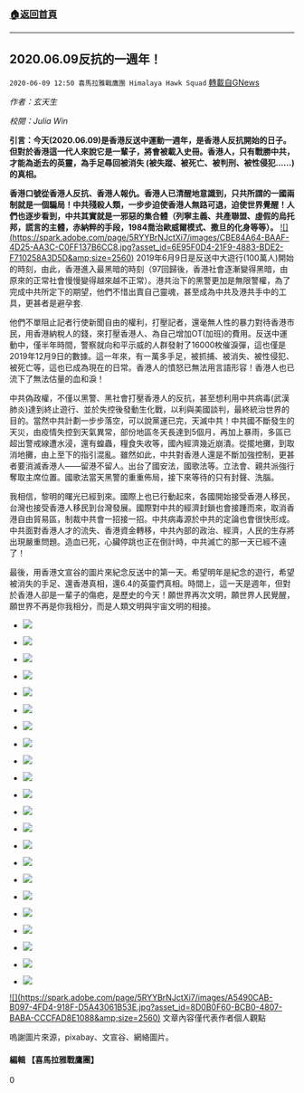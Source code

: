 ###  [:house:返回首頁](https://github.com/ourhimalayas/txt)
---

## 2020.06.09反抗的一週年！
`2020-06-09 12:50 喜馬拉雅戰鷹團 Himalaya Hawk Squad` [轉載自GNews](https://gnews.org/zh-hant/228131/)

*作者：玄天生*

*校閱：Julia Win*

**引言：今天(2020.06.09)是香港反送中運動一週年，是香港人反抗開始的日子。但對於香港這一代人來說它是一輩子，將會被載入史冊。香港人，只有戰勝中共，才能為逝去的英靈，為手足尋回被消失 (被失蹤、被死亡、被判刑、被性侵犯……) 的真相。**

**香港口號從香港人反抗、香港人報仇。香港人已清醒地意識到，只共所謂的一國兩制就是一個騙局！中共殘殺人類，一步步迫使香港人無路可退，迫使世界覺醒！人們也逐步看到，中共其實就是一邪惡的集合體（列寧主義、共產聯盟、虛假的烏托邦，謊言的主體，赤納粹的手段，1984喬治歐威爾模式、撒旦的化身等等）。**
[!\[\](https://spark.adobe.com/page/5RYYBrNJctXi7/images/CBE84A64-BAAF-4D25-AA3C-C0FF137B6CC8.jpg?asset_id=6E95F0D4-21F9-4883-BDE2-F710258A3D5D&amp;size=2560)](https://spark.adobe.com/page/5RYYBrNJctXi7/images/CBE84A64-BAAF-4D25-AA3C-C0FF137B6CC8.jpg?asset_id=6E95F0D4-21F9-4883-BDE2-F710258A3D5D&amp;size=1024)
2019年6月9日是反送中大遊行(100萬人)開始的時刻，由此，香港進入最黑暗的時刻（97回歸後，香港社會逐漸變得黑暗，由原來的正常社會慢慢變得越來越不正常）。港共治下的黑警更加是無限警權，為了完成中共所定下的期望，他們不惜出賣自己靈魂，甚至成為中共及港共手中的工具，更甚者是避孕套.

他們不單阻止記者行使新聞自由的權利，打壓記者，還毫無人性的暴力對待香港市民，用香港納稅人的錢，來打壓香港人、為自己增加OT(加班)的費用。反送中運動中，僅半年時間，警察就向和平示威的人群發射了16000枚催淚彈，這也僅是2019年12月9日的數據。這一年來，有一萬多手足，被抓捕、被消失、被性侵犯、被死亡等，這也已成為現在的日常。香港人的憤怒已無法用言語形容！香港人也已流下了無法估量的血和淚！

中共偽政權，不僅以黑警、黑社會打壓香港人的反抗，甚至想利用中共病毒(武漢肺炎)達到終止遊行、並於失控後發動生化戰，以利與美國談判，最終統治世界的目的。當然中共計劃一步步落空，可以說黨運已完，天滅中共！中共國不斷發生的天災，由疫情失控到天氣異常，部份地區冬天長達到5個月，再加上暴雨，多區已超出警戒線遭水浸，還有蝗蟲，糧食失收等，國內經濟幾近崩潰。從擺地攤，到取消地攤，由上至下的指引混亂。雖然如此，中共對香港人還是不斷加強控制，更甚者要消滅香港人——留港不留人。出台了國安法，國歌法等。立法會、親共派強行奪取主席位置。國歌法當天黑警的重重佈局，接下來等待的只有封聲、洗腦。

我相信，黎明的曙光已經到來。國際上也已行動起來，各國開始接受香港人移民，台灣也接受香港人移民到台灣發展。國際對中共的經濟封鎖也會接踵而來，取消香港自由貿易區，制裁中共會一招接一招。中共病毒源於中共的定論也會很快形成。中共面對香港人才的流失、香港資金轉移，中共內部的政治、經濟，人民的生存將出現嚴重問題。造血已死，心臟停跳也正在倒計時，中共滅亡的那一天已經不遠了！

最後，用香港文宣谷的圖片來紀念反送中的第一天。希望明年是紀念的遊行，希望被消失的手足、還香港真相，還6.4的英靈們真相。時間上，這一天是週年，但對於香港人卻是一輩子的傷疤，是歷史的今天！願世界再次文明，願世界人民覺醒，願世界不再是你我相分，而是人類文明與宇宙文明的相接。

- ![](https://s3.amazonaws.com/gnews-media-offload/wp-content/uploads/2020/06/09123013/x1.jpg)
- ![](https://s3.amazonaws.com/gnews-media-offload/wp-content/uploads/2020/06/09123018/x2.jpg)


- ![](https://s3.amazonaws.com/gnews-media-offload/wp-content/uploads/2020/06/09123040/a1.jpg)
- ![](https://s3.amazonaws.com/gnews-media-offload/wp-content/uploads/2020/06/09123044/a2.jpg)
- ![](https://s3.amazonaws.com/gnews-media-offload/wp-content/uploads/2020/06/09123049/a3.jpg)
- ![](https://s3.amazonaws.com/gnews-media-offload/wp-content/uploads/2020/06/09123054/a4.jpg)

- ![](https://s3.amazonaws.com/gnews-media-offload/wp-content/uploads/2020/06/09123332/c1.jpg)
- ![](https://s3.amazonaws.com/gnews-media-offload/wp-content/uploads/2020/06/09123337/c2.jpg)


- ![](https://s3.amazonaws.com/gnews-media-offload/wp-content/uploads/2020/06/09123352/d1.jpg)
- ![](https://s3.amazonaws.com/gnews-media-offload/wp-content/uploads/2020/06/09123356/d2.jpg)


- ![](https://s3.amazonaws.com/gnews-media-offload/wp-content/uploads/2020/06/09123545/e1.jpg)
- ![](https://s3.amazonaws.com/gnews-media-offload/wp-content/uploads/2020/06/09123549/e2.jpg)


- ![](https://s3.amazonaws.com/gnews-media-offload/wp-content/uploads/2020/06/09123609/f1.jpg)
- ![](https://s3.amazonaws.com/gnews-media-offload/wp-content/uploads/2020/06/09123614/f2.jpg)


- ![](https://s3.amazonaws.com/gnews-media-offload/wp-content/uploads/2020/06/09123835/11-4.jpg)
- ![](https://s3.amazonaws.com/gnews-media-offload/wp-content/uploads/2020/06/09123841/12-3.jpg)


- ![](https://s3.amazonaws.com/gnews-media-offload/wp-content/uploads/2020/06/09123849/21.jpg)
- ![](https://s3.amazonaws.com/gnews-media-offload/wp-content/uploads/2020/06/09123854/22.jpg)


- ![](https://s3.amazonaws.com/gnews-media-offload/wp-content/uploads/2020/06/09123903/31.jpg)
- ![](https://s3.amazonaws.com/gnews-media-offload/wp-content/uploads/2020/06/09123908/32.jpg)


- ![](https://s3.amazonaws.com/gnews-media-offload/wp-content/uploads/2020/06/09123919/41.jpg)
- ![](https://s3.amazonaws.com/gnews-media-offload/wp-content/uploads/2020/06/09123933/42.jpg)

[!\[\](https://spark.adobe.com/page/5RYYBrNJctXi7/images/A5490CAB-B097-4FD4-918F-D5A43061B53E.jpg?asset_id=8D0B0F60-BCB0-4807-BABA-CCCFAD8E1088&amp;size=2560)](https://spark.adobe.com/page/5RYYBrNJctXi7/images/A5490CAB-B097-4FD4-918F-D5A43061B53E.jpg?asset_id=8D0B0F60-BCB0-4807-BABA-CCCFAD8E1088&amp;size=1024)
文章內容僅代表作者個人觀點

嗚謝圖片來源，pixabay、文宣谷、網絡圖片。

#### 編輯 【喜馬拉雅戰鷹團】

0
